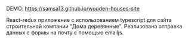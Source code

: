 DEMO: https://samsa13.github.io/wooden-houses-site

React-redux приложение с использованием typescript для сайта строительной компании "Дома деревянные". Реализована отправка данных с формы на почту с помощью emailjs.